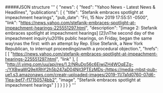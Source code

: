 #####JSON structure
'''
{
  "news": {
    "feed": "Yahoo News - Latest News & Headlines",
    "publications": [
      {
        "title": "Stefanik embraces spotlight at impeachment hearings",
        "pub_date": "Fri, 15 Nov 2019 17:55:51 -0500",
        "link": "https://news.yahoo.com/stefanik-embraces-spotlight-at-impeachment-hearings-225551297.html",
        "description": "[image 2: Stefanik embraces spotlight at impeachment hearings] [2]\nThe second day of the impeachment inquiry\u2019s public hearings, on Friday, began the same way\nas the first: with an attempt by Rep. Elise Stefanik, a New York Republican, to interrupt proceedings\nwith a procedural objection.",
        "hrefs": [
          [
            "https://news.yahoo.com/stefanik-embraces-spotlight-at-impeachment-hearings-225551297.html",
            "link"
          ],
          [
            "http://l.yimg.com/uu/api/res/1.2/NRuDo56c6EiwjZH4WOqEZg--/YXBwaWQ9eXRhY2h5b247aD04Njt3PTEzMDs-/https://media-mbst-pub-ue1.s3.amazonaws.com/creatr-uploaded-images/2019-11/7a1d0760-07d6-11ea-bef7-f17150574bb2",
            "image",
            "Stefanik embraces spotlight at impeachment hearings"
          ]
        ]
      }
    ]
  }
}
'''